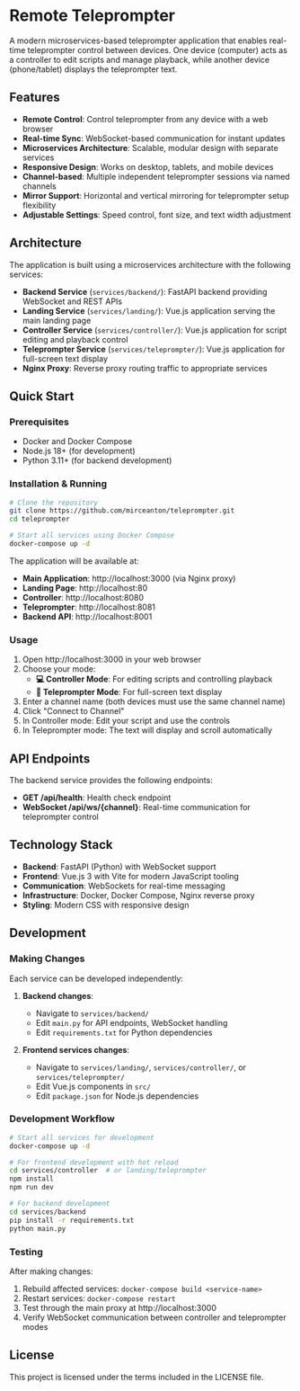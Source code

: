 # Remote Teleprompter

A modern microservices-based teleprompter application that enables real-time teleprompter control between devices. One device (computer) acts as a controller to edit scripts and manage playback, while another device (phone/tablet) displays the teleprompter text.

## Features

- **Remote Control**: Control teleprompter from any device with a web browser
- **Real-time Sync**: WebSocket-based communication for instant updates  
- **Microservices Architecture**: Scalable, modular design with separate services
- **Responsive Design**: Works on desktop, tablets, and mobile devices
- **Channel-based**: Multiple independent teleprompter sessions via named channels
- **Mirror Support**: Horizontal and vertical mirroring for teleprompter setup flexibility
- **Adjustable Settings**: Speed control, font size, and text width adjustment

## Architecture

The application is built using a microservices architecture with the following services:

- **Backend Service** (`services/backend/`): FastAPI backend providing WebSocket and REST APIs
- **Landing Service** (`services/landing/`): Vue.js application serving the main landing page
- **Controller Service** (`services/controller/`): Vue.js application for script editing and playback control
- **Teleprompter Service** (`services/teleprompter/`): Vue.js application for full-screen text display
- **Nginx Proxy**: Reverse proxy routing traffic to appropriate services

## Quick Start

### Prerequisites
- Docker and Docker Compose
- Node.js 18+ (for development)
- Python 3.11+ (for backend development)

### Installation & Running

```bash
# Clone the repository
git clone https://github.com/mirceanton/teleprompter.git
cd teleprompter

# Start all services using Docker Compose
docker-compose up -d
```

The application will be available at:
- **Main Application**: http://localhost:3000 (via Nginx proxy)
- **Landing Page**: http://localhost:80
- **Controller**: http://localhost:8080
- **Teleprompter**: http://localhost:8081
- **Backend API**: http://localhost:8001

### Usage
1. Open http://localhost:3000 in your web browser
2. Choose your mode:
   - **💻 Controller Mode**: For editing scripts and controlling playback
   - **📱 Teleprompter Mode**: For full-screen text display
3. Enter a channel name (both devices must use the same channel name)
4. Click "Connect to Channel"
5. In Controller mode: Edit your script and use the controls
6. In Teleprompter mode: The text will display and scroll automatically

## API Endpoints

The backend service provides the following endpoints:

- **GET /api/health**: Health check endpoint
- **WebSocket /api/ws/{channel}**: Real-time communication for teleprompter control

## Technology Stack

- **Backend**: FastAPI (Python) with WebSocket support
- **Frontend**: Vue.js 3 with Vite for modern JavaScript tooling
- **Communication**: WebSockets for real-time messaging
- **Infrastructure**: Docker, Docker Compose, Nginx reverse proxy
- **Styling**: Modern CSS with responsive design

## Development

### Making Changes

Each service can be developed independently:

1. **Backend changes**: 
   - Navigate to `services/backend/`
   - Edit `main.py` for API endpoints, WebSocket handling
   - Edit `requirements.txt` for Python dependencies

2. **Frontend services changes**:
   - Navigate to `services/landing/`, `services/controller/`, or `services/teleprompter/`
   - Edit Vue.js components in `src/`
   - Edit `package.json` for Node.js dependencies

### Development Workflow

```bash
# Start all services for development
docker-compose up -d

# For frontend development with hot reload
cd services/controller  # or landing/teleprompter
npm install
npm run dev

# For backend development
cd services/backend
pip install -r requirements.txt
python main.py
```

### Testing
After making changes:
1. Rebuild affected services: `docker-compose build <service-name>`
2. Restart services: `docker-compose restart`
3. Test through the main proxy at http://localhost:3000
4. Verify WebSocket communication between controller and teleprompter modes

## License

This project is licensed under the terms included in the LICENSE file.
